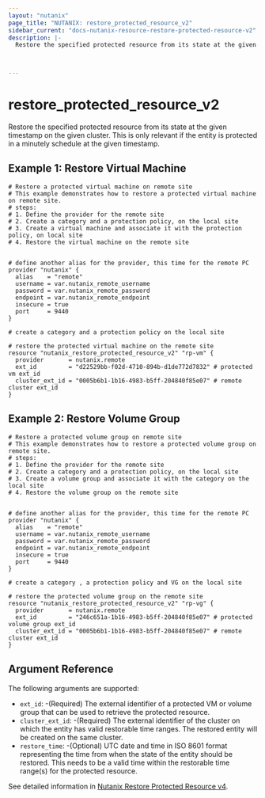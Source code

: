 ```yaml
---
layout: "nutanix"
page_title: "NUTANIX: restore_protected_resource_v2"
sidebar_current: "docs-nutanix-resource-restore-protected-resource-v2"
description: |-
  Restore the specified protected resource from its state at the given timestamp on the given cluster. This is only relevant if the entity is protected in a minutely schedule at the given timestamp.



---
```


# restore_protected_resource_v2

Restore the specified protected resource from its state at the given timestamp on the given cluster. This is only relevant if the entity is protected in a minutely schedule at the given timestamp.


## Example 1: Restore Virtual Machine

```hcl
# Restore a protected virtual machine on remote site
# This example demonstrates how to restore a protected virtual machine on remote site.
# steps:
# 1. Define the provider for the remote site
# 2. Create a category and a protection policy, on the local site
# 3. Create a virtual machine and associate it with the protection policy, on local site
# 4. Restore the virtual machine on the remote site


# define another alias for the provider, this time for the remote PC
provider "nutanix" {
  alias    = "remote"
  username = var.nutanix_remote_username
  password = var.nutanix_remote_password
  endpoint = var.nutanix_remote_endpoint
  insecure = true
  port     = 9440
}

# create a category and a protection policy on the local site

# restore the protected virtual machine on the remote site
resource "nutanix_restore_protected_resource_v2" "rp-vm" {
  provider       = nutanix.remote
  ext_id         = "d22529bb-f02d-4710-894b-d1de772d7832" # protected vm ext_id
  cluster_ext_id = "0005b6b1-1b16-4983-b5ff-204840f85e07" # remote cluster ext_id
}

```

## Example 2: Restore Volume Group

```hcl
# Restore a protected volume group on remote site
# This example demonstrates how to restore a protected volume group on remote site.
# steps:
# 1. Define the provider for the remote site
# 2. Create a category and a protection policy, on the local site
# 3. Create a volume group and associate it with the category on the local site
# 4. Restore the volume group on the remote site


# define another alias for the provider, this time for the remote PC
provider "nutanix" {
  alias    = "remote"
  username = var.nutanix_remote_username
  password = var.nutanix_remote_password
  endpoint = var.nutanix_remote_endpoint
  insecure = true
  port     = 9440
}

# create a category , a protection policy and VG on the local site

# restore the protected volume group on the remote site
resource "nutanix_restore_protected_resource_v2" "rp-vg" {
  provider       = nutanix.remote
  ext_id         = "246c651a-1b16-4983-b5ff-204840f85e07" # protected volume group ext_id
  cluster_ext_id = "0005b6b1-1b16-4983-b5ff-204840f85e07" # remote cluster ext_id
}
```

## Argument Reference

The following arguments are supported:

* `ext_id`: -(Required) The external identifier of a protected VM or volume group that can be used to retrieve the protected resource.
* `cluster_ext_id`: -(Required) The external identifier of the cluster on which the entity has valid restorable time ranges. The restored entity will be created on the same cluster.
* `restore_time`: -(Optional) UTC date and time in ISO 8601 format representing the time from when the state of the entity should be restored. This needs to be a valid time within the restorable time range(s) for the protected resource.


See detailed information in [Nutanix Restore Protected Resource v4](https://developers.nutanix.com/api-reference?namespace=dataprotection&version=v4.0#tag/ProtectedResources/operation/restoreProtectedResourcen).

